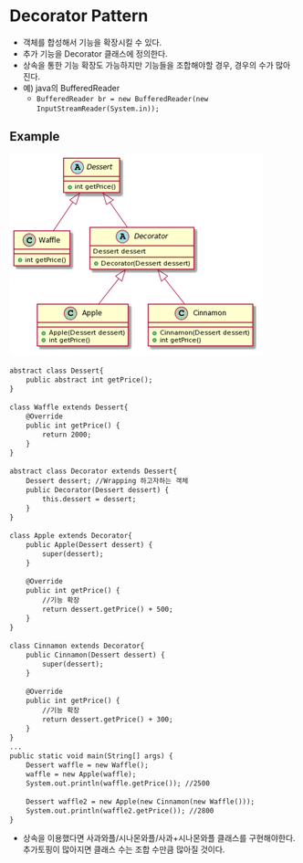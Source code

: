 ﻿# Decorator Pattern
- 객체를 합성해서 기능을 확장시킬 수 있다.
- 추가 기능을 Decorator 클래스에 정의한다.
- 상속을 통한 기능 확장도 가능하지만 기능들을 조합해야할 경우, 경우의 수가 많아진다.
- 예) java의 BufferedReader
	- `BufferedReader br = new BufferedReader(new InputStreamReader(System.in));`

## Example
![DecoratorEx](./img/DecoratorEx.png)
```
abstract class Dessert{
    public abstract int getPrice();
}

class Waffle extends Dessert{
    @Override
    public int getPrice() {
        return 2000;
    }
}

abstract class Decorator extends Dessert{
    Dessert dessert; //Wrapping 하고자하는 객체
    public Decorator(Dessert dessert) {
        this.dessert = dessert;
    }
}

class Apple extends Decorator{
    public Apple(Dessert dessert) {
        super(dessert);
    }

    @Override
    public int getPrice() {
        //기능 확장
        return dessert.getPrice() + 500;
    }
}

class Cinnamon extends Decorator{
    public Cinnamon(Dessert dessert) {
        super(dessert);
    }

    @Override
    public int getPrice() {
        //기능 확장
        return dessert.getPrice() + 300;
    }
}
...
public static void main(String[] args) {
    Dessert waffle = new Waffle();
    waffle = new Apple(waffle);
    System.out.println(waffle.getPrice()); //2500

    Dessert waffle2 = new Apple(new Cinnamon(new Waffle()));
    System.out.println(waffle2.getPrice()); //2800
}
```

- 상속을 이용했다면 사과와플/시나몬와플/사과+시나몬와플 클래스를 구현해야한다. 추가토핑이 많아지면 클래스 수는 조합 수만큼 많아질 것이다.